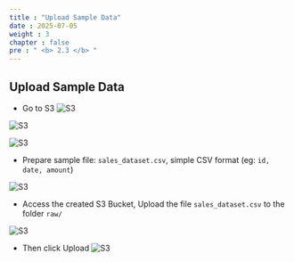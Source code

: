 ```yaml
---
title : "Upload Sample Data"
date : 2025-07-05
weight : 3
chapter : false
pre : " <b> 2.3 </b> "
---
```


## Upload Sample Data

- Go to S3
![S3](../../images/02/023/1.png?featherlight=false&width=90pc)

![S3](../../images/02/023/2.png?featherlight=false&width=90pc)

![S3](../../images/02/023/3.png?featherlight=false&width=90pc)

- Prepare sample file: `sales_dataset.csv`, simple CSV format (eg: `id, date, amount`)

![S3](../../images/02/023/6.png?featherlight=false&width=90pc)

- Access the created S3 Bucket, Upload the file `sales_dataset.csv` to the folder `raw/`
  
![S3](../../images/02/023/4.png?featherlight=false&width=90pc)

- Then click Upload
![S3](../../images/02/023/5.png?featherlight=false&width=90pc)
